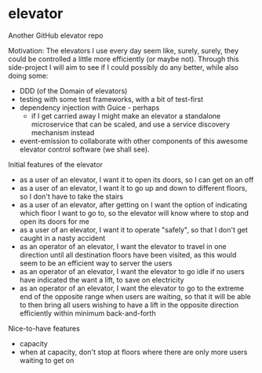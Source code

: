 # elevator
Another GitHub elevator repo

Motivation: The elevators I use every day seem like, surely, surely, they could be controlled a little more efficiently (or maybe not). Through this side-project I will aim to see if I could possibly do any better, while also doing some:
- DDD (of the Domain of elevators)
- testing with some test frameworks, with a bit of test-first
- dependency injection with Guice - perhaps
  - if I get carried away I might make an elevator a standalone microservice that can be scaled, and use a service discovery mechanism instead
- event-emission to collaborate with other components of this awesome elevator control software (we shall see).

Initial features of the elevator
- as a user of an elevator, I want it to open its doors, so I can get on an off
- as a user of an elevator, I want it to go up and down to different floors, so I don't have to take the stairs
- as a user of an elevator, after getting on I want the option of indicating which floor I want to go to, so the elevator will know where to stop and open its doors for me
- as a user of an elevator, I want it to operate "safely", so that I don't get caught in a nasty accident
- as an operator of an elevator, I want the elevator to travel in one direction until all destination floors have been visited, as this would seem to be an efficient way to server the users
- as an operator of an elevator, I want the elevator to go idle if no users have indicated the want a lift, to save on electricity
- as an operator of an elevator, I want the elevator to go to the extreme end of the opposite range when users are waiting, so that it will be able to then bring all users wishing to have a lift in the opposite direction efficiently within minimum back-and-forth

Nice-to-have features
- capacity
- when at capacity, don't stop at floors where there are only more users waiting to get on
